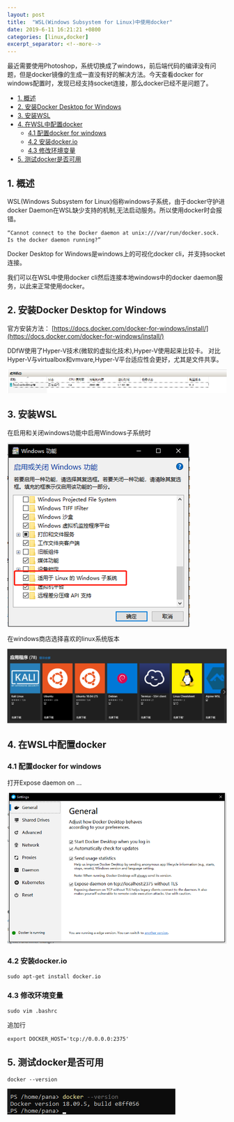 ```yaml
---
layout: post
title:  "WSL(Windows Subsystem for Linux)中使用docker"
date: 2019-6-11 16:21:21 +0800
categories: [linux,docker]
excerpt_separator: <!--more-->
---
```


最近需要使用Photoshop，系统切换成了windows，前后端代码的编译没有问题，但是docker镜像的生成一直没有好的解决方法。今天查看docker for windows配置时，发现已经支持socket连接，那么docker已经不是问题了。

<!--more-->

<!-- @import "[TOC]" {cmd="toc" depthFrom=1 depthTo=6 orderedList=false} -->

<!-- code_chunk_output -->

* [1. 概述](#1-概述)
* [2. 安装Docker Desktop for Windows](#2-安装docker-desktop-for-windows)
* [3. 安装WSL](#3-安装wsl)
* [4. 在WSL中配置docker](#4-在wsl中配置docker)
	* [4.1 配置docker for windows](#41-配置docker-for-windows)
	* [4.2 安装docker.io](#42-安装dockerio)
	* [4.3 修改环境变量](#43-修改环境变量)
* [5. 测试docker是否可用](#5-测试docker是否可用)

<!-- /code_chunk_output -->


## 1. 概述

WSL(Windows Subsystem for Linux)俗称windows子系统，由于docker守护进 docker Daemon在WSL缺少支持的机制,无法启动服务。所以使用docker时会报错。

```shell
“Cannot connect to the Docker daemon at unix:///var/run/docker.sock. Is the docker daemon running?”
```

Docker Desktop for Windows是windows上的可视化docker cli，并支持socket连接。

我们可以在WSL中使用docker cli然后连接本地windows中的docker daemon服务，以此来正常使用docker。

## 2. 安装Docker Desktop for Windows

官方安装方法：
[https://docs.docker.com/docker-for-windows/install/](https://docs.docker.com/docker-for-windows/install/)

DDfW使用了Hyper-V技术(微软的虚拟化技术),Hyper-V使用起来比较卡。
对比Hyper-V与virtualbox和vmvare,Hyper-V平台适应性会更好，尤其是文件共享。

![pic](/assets/img/微信截图_20190611163834.png)

## 3. 安装WSL

在启用和关闭windows功能中启用Windows子系统时

![pic](/assets/img/微信截图_20190611164051.png)

在windows商店选择喜欢的linux系统版本

![pic](/assets/img/微信截图_20190611164242.png)

## 4. 在WSL中配置docker

### 4.1 配置docker for windows

打开Expose daemon on ...

![pic](/assets/img/微信截图_20190611162906.png)

### 4.2 安装docker.io

```shell
sudo apt-get install docker.io
```

### 4.3 修改环境变量

```shell
sudo vim .bashrc
```
追加行

```shell
export DOCKER_HOST='tcp://0.0.0.0:2375'
```

## 5. 测试docker是否可用

```shell
docker --version
```

![pic](/assets/img/微信截图_20190611164617.png)